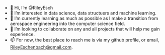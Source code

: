 - 👋 Hi, I’m @RileyEsch
- 👀 I’m interested in data science, data structuers and machine learning.
- 🌱 I’m currently learning as much as possible as I make a transition from aerospace engineering into the computer science field.
- 💞️ I’m looking to collaborate on any and all projects that will help me gain experience.
- 📫 For now, the best place to reach me is via my github profile, or email, RileyEschenbach@gmail.com.
